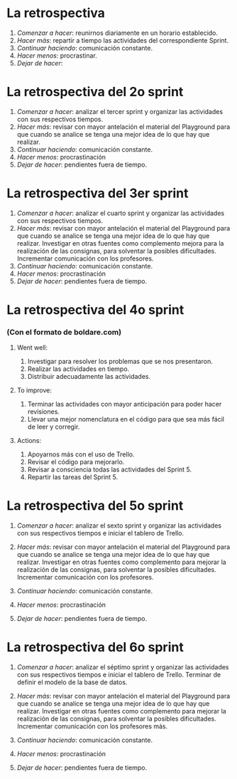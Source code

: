 # La retrospectiva

1. _Comenzar a hacer_: reunirnos diariamente en un horario establecido.
2. _Hacer más_: repartir a tiempo las actividades del correspondiente Sprint.
3. _Continuar haciendo_: comunicación constante.
4. _Hacer menos_: procrastinar.
5. _Dejar de hacer_: 

# La retrospectiva del 2o sprint
1. _Comenzar a hacer_: analizar el tercer sprint y organizar las actividades con sus respectivos tiempos.
2. _Hacer más_: revisar con mayor antelación el material del Playground para que cuando se analice se tenga una mejor idea de lo que hay que realizar.
3. _Continuar haciendo_: comunicación constante.
4. _Hacer menos_: procrastinación
5. _Dejar de hacer_: pendientes fuera de tiempo.



# La retrospectiva del 3er sprint

1. _Comenzar a hacer_: analizar el cuarto sprint y organizar las actividades con sus respectivos tiempos.
2. _Hacer más_: revisar con mayor antelación el material del Playground para que cuando se analice se tenga una mejor idea de lo que hay que realizar. Investigar en otras fuentes como complemento  mejora para la realización de las consignas, para solventar la posibles dificultades. Incrementar comunicación con los profesores.
3. _Continuar haciendo_: comunicación constante.
4. _Hacer menos_: procrastinación
5. _Dejar de hacer_: pendientes fuera de tiempo.



# La retrospectiva del 4o sprint
### (Con el formato de boldare.com)

1. Went well: 

   1. Investigar para resolver los problemas que se nos presentaron.
   2. Realizar las actividades en tiempo.
   3. Distribuir adecuadamente las actividades.

2. To improve: 

   1. Terminar las actividades con mayor anticipación para poder hacer revisiones.
   2. Llevar una mejor nomenclatura en el código para que sea más fácil de leer y corregir.

3. Actions: 

   1. Apoyarnos más con el uso de Trello.
   2. Revisar el código para mejorarlo.
   3. Revisar a consciencia todas las actividades del Sprint 5.
   4. Repartir las tareas del Sprint 5. 

# La retrospectiva del 5o sprint

1. _Comenzar a hacer_: analizar el sexto sprint y organizar las actividades con sus respectivos tiempos e iniciar el tablero de Trello.

2. _Hacer más_: revisar con mayor antelación el material del Playground para que cuando se analice se tenga una mejor idea de lo que hay que realizar. Investigar en otras fuentes como complemento para mejorar la realización de las consignas, para solventar la posibles dificultades. Incrementar comunicación con los profesores.

3. _Continuar haciendo_: comunicación constante.

4. _Hacer menos_: procrastinación

5. _Dejar de hacer_: pendientes fuera de tiempo.


# La retrospectiva del 6o sprint

1. _Comenzar a hacer_: analizar el séptimo sprint y organizar las actividades con sus respectivos tiempos e iniciar el tablero de Trello. Terminar de definir el modelo de la base de datos.

2. _Hacer más_: revisar con mayor antelación el material del Playground para que cuando se analice se tenga una mejor idea de lo que hay que realizar. Investigar en otras fuentes como complemento para mejorar la realización de las consignas, para solventar la posibles dificultades. Incrementar comunicación con los profesores más.

3. _Continuar haciendo_: comunicación constante.

4. _Hacer menos_: procrastinación

5. _Dejar de hacer_: pendientes fuera de tiempo.

   
   
   

